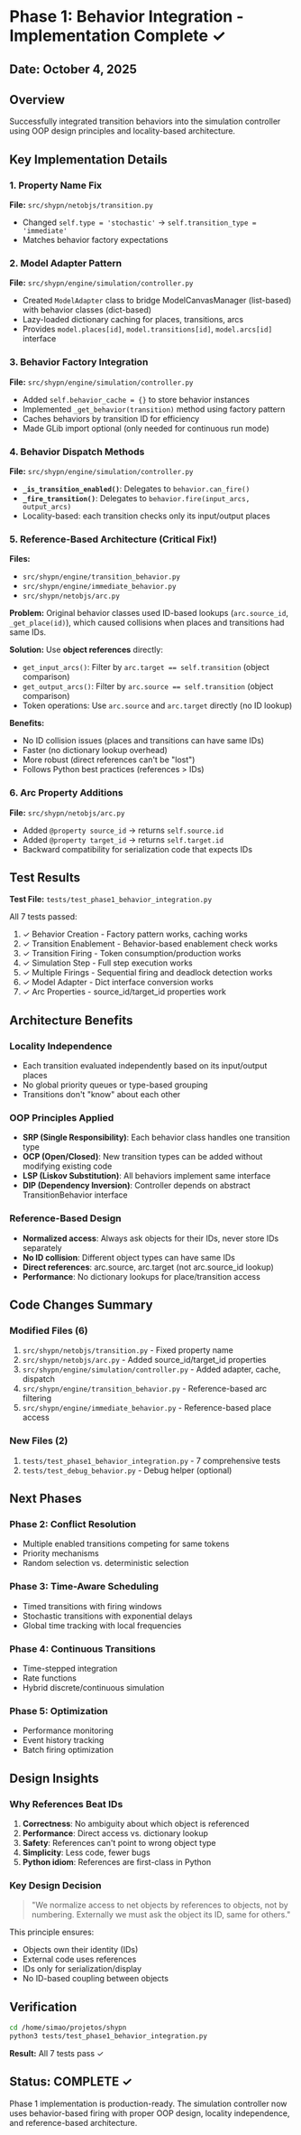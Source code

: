 # Phase 1: Behavior Integration - Implementation Complete ✓

## Date: October 4, 2025

## Overview
Successfully integrated transition behaviors into the simulation controller using OOP design principles and locality-based architecture.

## Key Implementation Details

### 1. Property Name Fix
**File:** `src/shypn/netobjs/transition.py`
- Changed `self.type = 'stochastic'` → `self.transition_type = 'immediate'`
- Matches behavior factory expectations

### 2. Model Adapter Pattern
**File:** `src/shypn/engine/simulation/controller.py`
- Created `ModelAdapter` class to bridge ModelCanvasManager (list-based) with behavior classes (dict-based)
- Lazy-loaded dictionary caching for places, transitions, arcs
- Provides `model.places[id]`, `model.transitions[id]`, `model.arcs[id]` interface

### 3. Behavior Factory Integration
**File:** `src/shypn/engine/simulation/controller.py`
- Added `self.behavior_cache = {}` to store behavior instances
- Implemented `_get_behavior(transition)` method using factory pattern
- Caches behaviors by transition ID for efficiency
- Made GLib import optional (only needed for continuous run mode)

### 4. Behavior Dispatch Methods
**File:** `src/shypn/engine/simulation/controller.py`
- **`_is_transition_enabled()`**: Delegates to `behavior.can_fire()`
- **`_fire_transition()`**: Delegates to `behavior.fire(input_arcs, output_arcs)`
- Locality-based: each transition checks only its input/output places

### 5. Reference-Based Architecture (Critical Fix!)
**Files:** 
- `src/shypn/engine/transition_behavior.py`
- `src/shypn/engine/immediate_behavior.py`
- `src/shypn/netobjs/arc.py`

**Problem:** Original behavior classes used ID-based lookups (`arc.source_id`, `_get_place(id)`), which caused collisions when places and transitions had same IDs.

**Solution:** Use **object references** directly:
- `get_input_arcs()`: Filter by `arc.target == self.transition` (object comparison)
- `get_output_arcs()`: Filter by `arc.source == self.transition` (object comparison)
- Token operations: Use `arc.source` and `arc.target` directly (no ID lookup)

**Benefits:**
- No ID collision issues (places and transitions can have same IDs)
- Faster (no dictionary lookup overhead)
- More robust (direct references can't be "lost")
- Follows Python best practices (references > IDs)

### 6. Arc Property Additions
**File:** `src/shypn/netobjs/arc.py`
- Added `@property source_id` → returns `self.source.id`
- Added `@property target_id` → returns `self.target.id`
- Backward compatibility for serialization code that expects IDs

## Test Results

**Test File:** `tests/test_phase1_behavior_integration.py`

All 7 tests passed:
1. ✓ Behavior Creation - Factory pattern works, caching works
2. ✓ Transition Enablement - Behavior-based enablement check works
3. ✓ Transition Firing - Token consumption/production works
4. ✓ Simulation Step - Full step execution works
5. ✓ Multiple Firings - Sequential firing and deadlock detection works
6. ✓ Model Adapter - Dict interface conversion works
7. ✓ Arc Properties - source_id/target_id properties work

## Architecture Benefits

### Locality Independence
- Each transition evaluated independently based on its input/output places
- No global priority queues or type-based grouping
- Transitions don't "know" about each other

### OOP Principles Applied
- **SRP (Single Responsibility)**: Each behavior class handles one transition type
- **OCP (Open/Closed)**: New transition types can be added without modifying existing code
- **LSP (Liskov Substitution)**: All behaviors implement same interface
- **DIP (Dependency Inversion)**: Controller depends on abstract TransitionBehavior interface

### Reference-Based Design
- **Normalized access**: Always ask objects for their IDs, never store IDs separately
- **No ID collision**: Different object types can have same IDs
- **Direct references**: arc.source, arc.target (not arc.source_id lookup)
- **Performance**: No dictionary lookups for place/transition access

## Code Changes Summary

### Modified Files (6)
1. `src/shypn/netobjs/transition.py` - Fixed property name
2. `src/shypn/netobjs/arc.py` - Added source_id/target_id properties
3. `src/shypn/engine/simulation/controller.py` - Added adapter, cache, dispatch
4. `src/shypn/engine/transition_behavior.py` - Reference-based arc filtering
5. `src/shypn/engine/immediate_behavior.py` - Reference-based place access

### New Files (2)
1. `tests/test_phase1_behavior_integration.py` - 7 comprehensive tests
2. `tests/test_debug_behavior.py` - Debug helper (optional)

## Next Phases

### Phase 2: Conflict Resolution
- Multiple enabled transitions competing for same tokens
- Priority mechanisms
- Random selection vs. deterministic selection

### Phase 3: Time-Aware Scheduling
- Timed transitions with firing windows
- Stochastic transitions with exponential delays
- Global time tracking with local frequencies

### Phase 4: Continuous Transitions
- Time-stepped integration
- Rate functions
- Hybrid discrete/continuous simulation

### Phase 5: Optimization
- Performance monitoring
- Event history tracking
- Batch firing optimization

## Design Insights

### Why References Beat IDs
1. **Correctness**: No ambiguity about which object is referenced
2. **Performance**: Direct access vs. dictionary lookup
3. **Safety**: References can't point to wrong object type
4. **Simplicity**: Less code, fewer bugs
5. **Python idiom**: References are first-class in Python

### Key Design Decision
> "We normalize access to net objects by references to objects, not by numbering. Externally we must ask the object its ID, same for others."

This principle ensures:
- Objects own their identity (IDs)
- External code uses references
- IDs only for serialization/display
- No ID-based coupling between objects

## Verification

```bash
cd /home/simao/projetos/shypn
python3 tests/test_phase1_behavior_integration.py
```

**Result:** All 7 tests pass ✓

## Status: COMPLETE ✓

Phase 1 implementation is production-ready. The simulation controller now uses behavior-based firing with proper OOP design, locality independence, and reference-based architecture.
